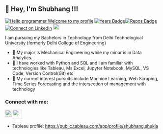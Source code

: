 ## 👋 Hey, I'm Shubhang !!!
[![Hello programmer Welcome to my profile](https://img.shields.io/badge/Hello!_Welcome<3-brightgreen.svg?style=flat&logo=github)](https://github.com/shubhang239) [![Years Badge](https://badges.pufler.dev/years/shubhang239)](https://badges.pufler.dev/years/shubhang239)[![Repos Badge](https://badges.pufler.dev/repos/shubhang239)](https://badges.pufler.dev/repos/shubhang239)[![Connect on LinkedIn](https://img.shields.io/badge/--linkedin?label=LinkedIn&logo=LinkedIn&style=social)](https://www.linkedin.com/in/shubhangshukla/) 
<img height="20" src="https://img.shields.io/badge/Language_Used-Python-red.svg?&style=flat&logo=KushalDas&logoColor=blue" />

I am pursuing my Bachelors in Technology from Delhi Technological University (formerly Delhi College of Engineering)
- 🌱 My major is Mechanical Engineering while my minor is in Data Analytics.
- 💞️ I have worked with Python and SQL and i am familiar with technologies like Tableau, Ms Excel, Jupyter Notebook, MySQL, VS Code, Version Control(Git) etc
- :telescope: My current interest pursuits include Machine Learning, Web Scraping, Time Series Forecasting and the intersection of management with technology
 ### Connect with me:


[<img align="left" alt="mohammadelghrably | LinkedIn" width="22px" src="https://cdn.jsdelivr.net/npm/simple-icons@v3/icons/linkedin.svg" />](https://www.linkedin.com/in/shubhangshukla/)
<a href="mailto:fighterengineer31@gmail.com"> <img src="https://img.icons8.com/fluent/48/000000/gmail.png" width="30px" height="30px"/> </a>

- Tableau profile: https://public.tableau.com/app/profile/shubhang.shukla


 
<!---
shubhang239/shubhang239 is a ✨ special ✨ repository because its `README.md` (this file) appears on your GitHub profile.
You can click the Preview link to take a look at your changes.
--->
